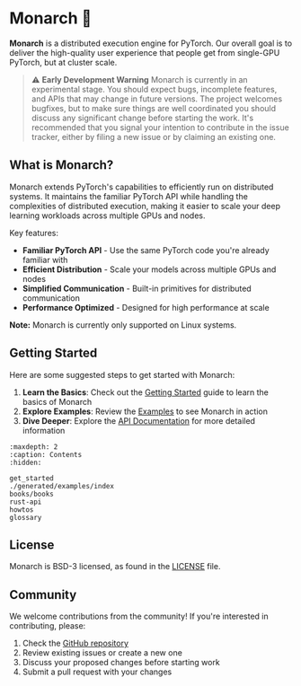 # Monarch 🦋

**Monarch** is a distributed execution engine for PyTorch. Our overall goal is
to deliver the high-quality user experience that people get from single-GPU
PyTorch, but at cluster scale.

> ⚠️ **Early Development Warning** Monarch is currently in an experimental
> stage. You should expect bugs, incomplete features, and APIs that may change
> in future versions. The project welcomes bugfixes, but to make sure things are
> well coordinated you should discuss any significant change before starting the
> work. It's recommended that you signal your intention to contribute in the
> issue tracker, either by filing a new issue or by claiming an existing one.

## What is Monarch?

Monarch extends PyTorch's capabilities to efficiently run on distributed systems. It maintains the familiar PyTorch API while handling the complexities of distributed execution, making it easier to scale your deep learning workloads across multiple GPUs and nodes.

Key features:
- **Familiar PyTorch API** - Use the same PyTorch code you're already familiar with
- **Efficient Distribution** - Scale your models across multiple GPUs and nodes
- **Simplified Communication** - Built-in primitives for distributed communication
- **Performance Optimized** - Designed for high performance at scale

**Note:** Monarch is currently only supported on Linux systems.

## Getting Started

Here are some suggested steps to get started with Monarch:

1. **Learn the Basics**: Check out the [Getting Started](get_started) guide to learn the basics of Monarch
2. **Explore Examples**: Review the [Examples](./generated/examples/index) to see Monarch in action
3. **Dive Deeper**: Explore the [API Documentation](rust-api) for more detailed information


```{toctree}
:maxdepth: 2
:caption: Contents
:hidden:

get_started
./generated/examples/index
books/books
rust-api
howtos
glossary
```

## License

Monarch is BSD-3 licensed, as found in the [LICENSE](https://github.com/meta-pytorch/monarch/blob/main/LICENSE) file.

## Community

We welcome contributions from the community! If you're interested in contributing, please:

1. Check the [GitHub repository](https://github.com/meta-pytorch/monarch)
2. Review existing issues or create a new one
3. Discuss your proposed changes before starting work
4. Submit a pull request with your changes

